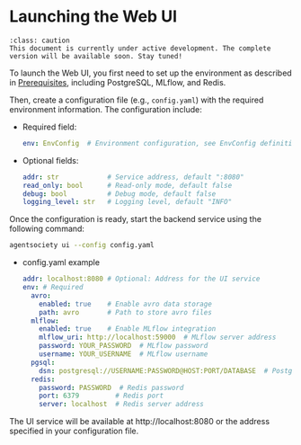 # Launching the Web UI

```{admonition} Caution
:class: caution
This document is currently under active development. The complete version will be available soon. Stay tuned!
```

To launch the Web UI, you first need to set up the environment as described in [Prerequisites](../01-quick-start/01-prerequisites.md), including PostgreSQL, MLflow, and Redis.

Then, create a configuration file (e.g., `config.yaml`) with the required environment information. The configuration include:

- Required field:
  ```yaml
  env: EnvConfig  # Environment configuration, see EnvConfig definition in `agentsociety/configs/env.py`
  ```

- Optional fields:
  ```yaml
  addr: str            # Service address, default ":8080"
  read_only: bool      # Read-only mode, default false
  debug: bool          # Debug mode, default false
  logging_level: str   # Logging level, default "INFO"
  ```

Once the configuration is ready, start the backend service using the following command:

 ```bash
 agentsociety ui --config config.yaml
 ```

- config.yaml example
    ```yaml
    addr: localhost:8080 # Optional: Address for the UI service
    env: # Required
      avro:
        enabled: true    # Enable avro data storage
        path: avro       # Path to store avro files
      mlflow:
        enabled: true    # Enable MLflow integration
        mlflow_uri: http://localhost:59000  # MLflow server address
        password: YOUR_PASSWORD  # MLflow password
        username: YOUR_USERNAME  # MLflow username
      pgsql:
        dsn: postgresql://USERNAME:PASSWORD@HOST:PORT/DATABASE  # PostgreSQL connection string
      redis:
        password: PASSWORD  # Redis password
        port: 6379         # Redis port
        server: localhost  # Redis server address
    ```

The UI service will be available at http://localhost:8080 or the address specified in your configuration file.
